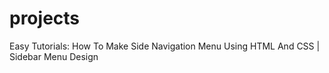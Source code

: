 # projects
Easy Tutorials: How To Make Side Navigation Menu Using HTML And CSS | Sidebar Menu Design
